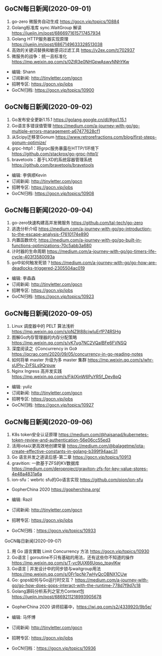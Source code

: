 ## GoCN每日新闻(2020-09-01)

1. go-zero 微服务自动生成 https://gocn.vip/topics/10884
2.  Golang标准库 sync.WaitGroup 解读 https://juejin.im/post/6866971615717457934
3. Golang HTTP服务器实现原理 https://juejin.im/post/6867149633328513038
4. 高效的关键词替换和敏感词过滤工具  https://v2ex.com/t/702937
5. 微服务的战争：统一且标准化 https://mp.weixin.qq.com/s/0ZtR3e0NHGpwAswvNNhYKw

- 编辑: Shann  
- 订阅新闻: http://tinyletter.com/gocn  
- 招聘专区: https://gocn.vip/jobs
- GoCN归档: https://gocn.vip/topics/10900

## GoCN每日新闻(2020-09-02)

1. Go发布安全更新1.15.1 https://golang.google.cn/dl/#go1.15.1
2. Go语言多错误值管理 https://medium.com/a-journey-with-go/go-multiple-errors-management-a67477628cf1
3. 从Scipy迁移至Gonum https://www.retrorefractions.com/blog/first-steps-gonum-optimize/
4. grpc-http1：将grpc服务暴露在HTTP/1环境下 https://github.com/stackrox/go-grpc-http1/
5. bravetools：基于LXD的系统容器管理系统 https://github.com/bravetools/bravetools

* 编辑: 李俱顺Kevin
* 订阅新闻: http://tinyletter.com/gocn  
* 招聘专区: https://gocn.vip/jobs  
* GoCN归档: https://gocn.vip/topics/10908


## GoCN每日新闻(2020-09-04)

1. go-zero快速构建高并发微服务 https://github.com/tal-tech/go-zero
2. 逃逸分析介绍 https://medium.com/a-journey-with-go/go-introduction-to-the-escape-analysis-f7610174e890
3. 内置函数优化 https://medium.com/a-journey-with-go/go-built-in-functions-optimizations-70c5abb3a680
4. 计时器的生命周期 https://medium.com/a-journey-with-go/go-timers-life-cycle-403f3580093a
5. go中如何触发死锁？https://medium.com/a-journey-with-go/go-how-are-deadlocks-triggered-2305504ac019

* 编辑: 李森森
* 订阅新闻: http://tinyletter.com/gocn
* 招聘专区: https://gocn.vip/jobs
* GoCN归档: https://gocn.vip/topics/10923

## GoCN每日新闻(2020-09-05)
 
1. Linux 调度器中的 PELT 算法浅析 https://mp.weixin.qq.com/s/pNZ9I88cjwIuErfP74RSHg
2. 图解Go内存管理器的内存分配策略 https://mp.weixin.qq.com/s/vK7ug7NC2VQaIBFe6FVNSQ 
3. 深度阅读之《Concurrency in Go》https://qcrao.com/2020/09/05/concurrency-in-go-reading-notes
4. 如何将单 master 升级为多 master 集群 https://mp.weixin.qq.com/s/whr-sUPly-ZrFSLs9Qrpuw
5. Nginx Ingress 高并发实践 https://mp.weixin.qq.com/s/FikIXjnW6PuYR5f_Dev8pQ

* 编辑: yuliz
* 订阅新闻: http://tinyletter.com/gocn
* 招聘专区: https://gocn.vip/jobs
* GoCN归档: https://gocn.vip/topics/10927

## GoCN每日新闻(2020-09-06)

1. K8s token安全认证原理 https://medium.com/@hajsanad/kubernetes-token-review-and-authentication-56e06cc55ed3
2. 活用iota以更高效地创建常量 https://medium.com/@balagetme/iota-create-effective-constants-in-golang-b399f94aac31
3. Go 语言并发之道读后感-第二章 https://gocn.vip/topics/10913
4. gravition: 一款基于ZFS的KV数据库 https://medium.com/deroproject/graviton-zfs-for-key-value-stores-4e48a4831a6a
5. ion-sfu：webrtc sfu的Go语言实现  https://github.com/pion/ion-sfu

* GopherChina 2020 https://gopherchina.org/

* 编辑: Razil
* 订阅新闻: http://tinyletter.com/gocn
* 招聘专区: https://gocn.vip/jobs
* GoCN归档：https://gocn.vip/topics/10933

GoCN每日新闻(2020-09-07)

1. 用 Go 語言實戰 Limit Concurrency 方法 https://gocn.vip/topics/10930
2. Go语言 | goroutine不只有基础的用法，还有这些你不知道的操作 https://mp.weixin.qq.com/s/T-vc9UjX66Uqso_tpayIKw
3. Go语言 | 并发设计中的同步锁与waitgroup用法 https://mp.weixin.qq.com/s/0Fr1pcNr7wHyQcOBNX1CUw
4. Go: gops如何与Go运行时交互？ https://medium.com/a-journey-with-go/go-how-does-gops-interact-with-the-runtime-778d7f9d7c18
5. Golang源码分析系列之官方Context包 https://juejin.im/post/6869211218993905678

* GopherChina 2020 讲师招募中，https://wj.qq.com/s2/4339920/9b5e/

* 编辑: 马怀博
* 订阅新闻: http://tinyletter.com/gocn 
* 招聘专区: https://gocn.vip/jobs
* GoCN归档：https://gocn.vip/topics/10936

